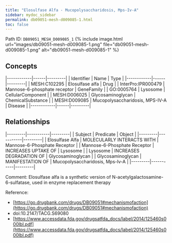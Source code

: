 ```yaml
---
title: "Elosulfase Alfa - Mucopolysaccharidosis, Mps-Iv-A"
sidebar: mydoc_sidebar
permalink: db09051-mesh-d009085-1.html
toc: false 
---
```



Path ID: `DB09051_MESH_D009085_1`
{% include image.html url="images/db09051-mesh-d009085-1.png" file="db09051-mesh-d009085-1.png" alt="db09051-mesh-d009085-1" %}

## Concepts

|------------|------|---------|
| Identifier | Name | Type    |
|------------|------|---------|
| MESH:C102295 | Elosulfase alfa | Drug |
| InterPro:IPR000479 | Mannose-6-phosphate receptor | GeneFamily |
| GO:0005764 | Lysosome | CellularComponent |
| MESH:D006025 | Glycosaminoglycan | ChemicalSubstance |
| MESH:D009085 | Mucopolysaccharidosis, MPS-IV-A | Disease |
|------------|------|---------|

## Relationships

|---------|-----------|---------|
| Subject | Predicate | Object  |
|---------|-----------|---------|
| Elosulfase Alfa | MOLECULARLY INTERACTS WITH | Mannose-6-Phosphate Receptor |
| Mannose-6-Phosphate Receptor | INCREASES UPTAKE OF | Lysosome |
| Lysosome | INCREASES DEGRADATION OF | Glycosaminoglycan |
| Glycosaminoglycan | MANIFESTATION OF | Mucopolysaccharidosis, Mps-Iv-A |
|---------|-----------|---------|

Comment: Elosulfase alfa is a synthetic version of N-acetylgalactosamine-6-sulfatase, used in enzyme replacement therapy

Reference: 
  - [https://go.drugbank.com/drugs/DB09051#mechanismofaction](https://go.drugbank.com/drugs/DB09051#mechanismofaction)
  - doi:10.2147/TACG.S69080
  - [https://www.accessdata.fda.gov/drugsatfda_docs/label/2014/125460s000lbl.pdf](https://www.accessdata.fda.gov/drugsatfda_docs/label/2014/125460s000lbl.pdf)
